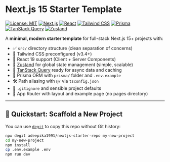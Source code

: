 # Next.js 15 Starter Template

[![License: MIT](https://img.shields.io/badge/License-MIT-green.svg)](LICENSE)
[![Next.js](https://img.shields.io/badge/Next.js-15-black?logo=next.js)](https://nextjs.org/)
[![React](https://img.shields.io/badge/React-19-blue?logo=react)](https://react.dev/)
[![Tailwind CSS](https://img.shields.io/badge/Tailwind_CSS-3.4-blue?logo=tailwind-css)](https://tailwindcss.com/)
[![Prisma](https://img.shields.io/badge/Prisma-5-blueviolet?logo=prisma)](https://www.prisma.io/)
[![TanStack Query](https://img.shields.io/badge/TanStack_Query-5.0-orange?logo=react-query)](https://tanstack.com/query/latest)
[![Zustand](https://img.shields.io/badge/Zustand-4.4-yellow?logo=zustand)](https://zustand-demo.pmnd.rs/)

A **minimal, modern starter template** for full-stack Next.js 15+ projects with:

- ✅ `src/` directory structure (clean separation of concerns)
- 🎨 Tailwind CSS preconfigured (v3.4+)
- 🔮 React 19 support (Client + Server Components)
- 🧠 [Zustand](https://zustand-demo.pmnd.rs/) for global state management (simple, scalable)
- 🧠 [TanStack Query](https://tanstack.com/query/latest) ready for async data and caching
- 🧩 Prisma ORM with `prisma/` folder and `.env.example`
- 🛠️ Path aliasing with `@/` via `tsconfig.json`
- 🧼 `.gitignore` and sensible project defaults
- 🧱 App Router with layout and example page (no pages directory)

---

## 🚀 Quickstart: Scaffold a New Project

You can use [`degit`](https://github.com/adeepika1991/degit) to copy this repo without Git history:

```bash
npx degit adeepika1991/nextjs-starter-repo my-new-project
cd my-new-project
npm install
cp .env.example .env
npm run dev
